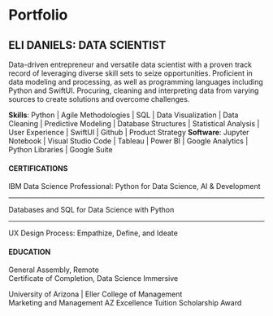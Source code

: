 # Portfolio

## ELI DANIELS: DATA SCIENTIST 
Data-driven entrepreneur and versatile data scientist with a proven track record of leveraging diverse skill sets to seize opportunities. Proficient in data modeling and processing, as well as programming languages including Python and SwiftUI. Procuring, cleaning and interpreting data from varying sources to create solutions and overcome challenges.

**Skills**: Python | Agile Methodologies | SQL | Data Visualization | Data Cleaning | Predictive Modeling | Database Structures | Statistical Analysis | User Experience | SwiftUI | Github | Product Strategy
**Software**: Jupyter Notebook | Visual Studio Code | Tableau | Power BI | Google Analytics | Python Libraries | Google Suite 

#### CERTIFICATIONS 
IBM Data Science Professional: Python for Data Science, AI & Development
- - - - - - - - -
Databases and SQL for Data Science with Python 
- - - - - - - - -
UX Design Process: Empathize, Define, and Ideate 

#### EDUCATION   
General Assembly, Remote						        
Certificate of Completion, Data Science Immersive

University of Arizona | Eller College of Management  				         
Marketing and Management                                                                                                        AZ Excellence Tuition Scholarship Award
